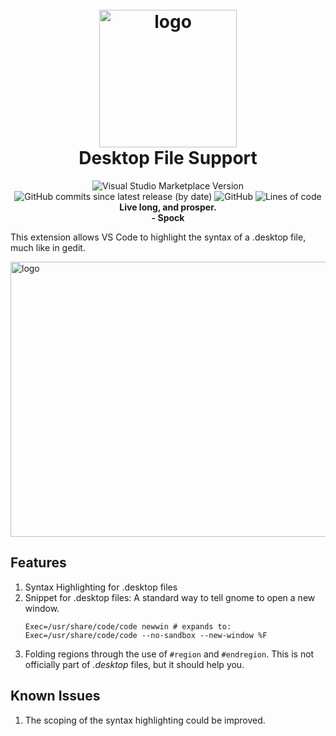 <h1 align="center">
  <br>
    <img src="https://raw.githubusercontent.com/nico-castell/desktop-file-support/main/assets/extension_icon.png" width="220" height="220" alt="logo">
  <br>
  Desktop File Support
</h1>

<p align="center">
  <img alt="Visual Studio Marketplace Version" src="https://img.shields.io/visual-studio-marketplace/v/nico-castell.linux-desktop-file?color=yellow&label=Version">
  <img alt="GitHub commits since latest release (by date)" src="https://img.shields.io/github/commits-since/nico-castell/desktop-file-support/latest?color=yellow&label=Commits%20since%20last%20release">
  <img alt="GitHub" src="https://img.shields.io/github/license/nico-castell/desktop-file-support?color=yellow&label=License">
  <img alt="Lines of code" src="https://img.shields.io/tokei/lines/github/nico-castell/desktop-file-support?color=yellow&label=Lines%20of%20code">
  <br><b>Live long, and prosper.<br>- Spock</b>
</p>


This extension allows VS Code to highlight the syntax of a .desktop file, much like in gedit.

<!-- <p align="center"> -->
  <!-- <img width="625" height="440" src="assets/screenshot.png" alt="logo"> -->
  <img width="625" height="440" src="https://raw.githubusercontent.com/nico-castell/desktop-file-support/main/assets/screenshot.png" alt="logo">
<!-- </p> -->

##  Features
1. Syntax Highlighting for .desktop files
1. Snippet for .desktop files: A standard way to tell gnome to open a new
   window.
    ~~~
    Exec=/usr/share/code/code newwin # expands to:
    Exec=/usr/share/code/code --no-sandbox --new-window %F
    ~~~
1. Folding regions through the use of `#region` and `#endregion`. This is not officially part of *.desktop* files, but it should help you.

##  Known Issues
1. The scoping of the syntax highlighting could be improved.
